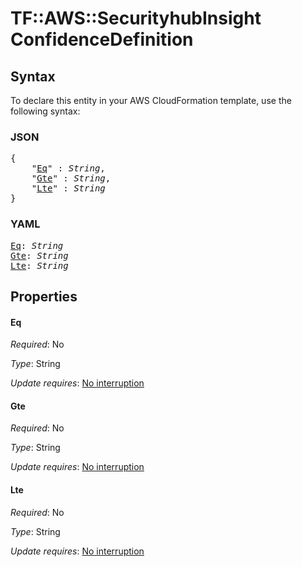 # TF::AWS::SecurityhubInsight ConfidenceDefinition

## Syntax

To declare this entity in your AWS CloudFormation template, use the following syntax:

### JSON

<pre>
{
    "<a href="#eq" title="Eq">Eq</a>" : <i>String</i>,
    "<a href="#gte" title="Gte">Gte</a>" : <i>String</i>,
    "<a href="#lte" title="Lte">Lte</a>" : <i>String</i>
}
</pre>

### YAML

<pre>
<a href="#eq" title="Eq">Eq</a>: <i>String</i>
<a href="#gte" title="Gte">Gte</a>: <i>String</i>
<a href="#lte" title="Lte">Lte</a>: <i>String</i>
</pre>

## Properties

#### Eq

_Required_: No

_Type_: String

_Update requires_: [No interruption](https://docs.aws.amazon.com/AWSCloudFormation/latest/UserGuide/using-cfn-updating-stacks-update-behaviors.html#update-no-interrupt)

#### Gte

_Required_: No

_Type_: String

_Update requires_: [No interruption](https://docs.aws.amazon.com/AWSCloudFormation/latest/UserGuide/using-cfn-updating-stacks-update-behaviors.html#update-no-interrupt)

#### Lte

_Required_: No

_Type_: String

_Update requires_: [No interruption](https://docs.aws.amazon.com/AWSCloudFormation/latest/UserGuide/using-cfn-updating-stacks-update-behaviors.html#update-no-interrupt)

